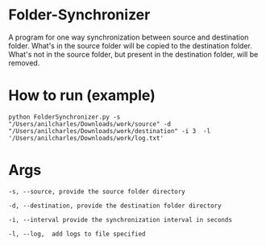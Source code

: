 # Folder-Synchronizer
A program for one way synchronization between source and destination folder. What's in the source folder will be copied to the destination folder. What's not in the source folder, but present in the destination folder, will be removed.

# How to run (example)
```
python FolderSynchronizer.py -s "/Users/anilcharles/Downloads/work/source" -d "/Users/anilcharles/Downloads/work/destination" -i 3  -l '/Users/anilcharles/Downloads/work/log.txt'
```

# Args
```
-s, --source, provide the source folder directory
                        
-d, --destination, provide the destination folder directory
                      
-i, --interval provide the synchronization interval in seconds
                        
-l, --log,  add logs to file specified
```
